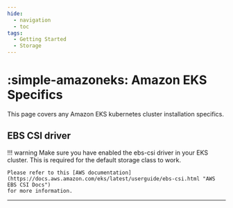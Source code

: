 ```yaml
---
hide:
  - navigation
  - toc
tags:
  - Getting Started
  - Storage
---
```

# :simple-amazoneks: Amazon EKS Specifics

This page covers any Amazon EKS kubernetes cluster installation specifics.

## EBS CSI driver

!!! warning
    Make sure you have enabled the ebs-csi driver in your EKS cluster.
    This is required for the default storage class to work.
    
    Please refer to this [AWS documentation](https://docs.aws.amazon.com/eks/latest/userguide/ebs-csi.html "AWS EBS CSI Docs")
    for more information.

---
